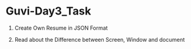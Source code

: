 # Guvi-Day3_Task

1. Create Own Resume in JSON Format

2. Read about the Difference between Screen, Window and document
